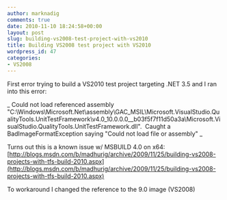 ```yaml
---
author: marknadig
comments: true
date: 2010-11-10 18:24:58+00:00
layout: post
slug: building-vs2008-test-project-with-vs2010
title: Building VS2008 test project with VS2010
wordpress_id: 47
categories:
- VS2008
---
```


First error trying to build a VS2010 test project targeting .NET 3.5 and I ran into this error:

_ Could not load referenced assembly "C:\Windows\Microsoft.Net\assembly\GAC_MSIL\Microsoft.VisualStudio.QualityTools.UnitTestFramework\v4.0_10.0.0.0__b03f5f7f11d50a3a\Microsoft.VisualStudio.QualityTools.UnitTestFramework.dll".  Caught a BadImageFormatException saying "Could not load file or assembly" _

Turns out this is a known issue w/ MSBUILD 4.0 on x64:
[http://blogs.msdn.com/b/madhurig/archive/2009/11/25/building-vs2008-projects-with-tfs-build-2010.aspx](http://blogs.msdn.com/b/madhurig/archive/2009/11/25/building-vs2008-projects-with-tfs-build-2010.aspx)

To workaround I changed the reference to the 9.0 image (VS2008)
